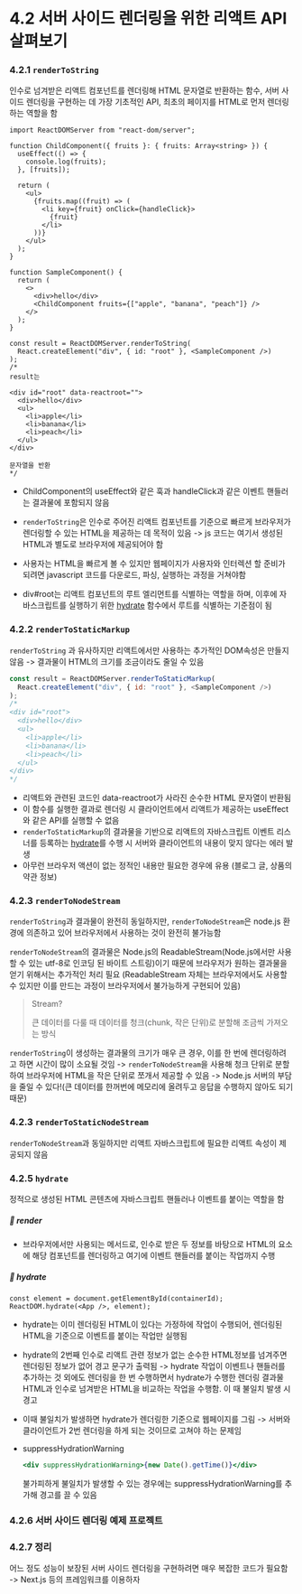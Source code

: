 # 4.2 서버 사이드 렌더링을 위한 리액트 API 살펴보기

### 4.2.1 `renderToString`

인수로 넘겨받은 리액트 컴포넌트를 렌더링해 HTML 문자열로 반환하는 함수, 서버 사이드 렌더링을 구현하는 데 가장 기초적인 API, 최초의 페이지를 HTML로 먼저 렌더링하는 역할을 함

```tsx
import ReactDOMServer from "react-dom/server";

function ChildComponent({ fruits }: { fruits: Array<string> }) {
  useEffect(() => {
    console.log(fruits);
  }, [fruits]);

  return (
    <ul>
      {fruits.map((fruit) => (
        <li key={fruit} onClick={handleClick}>
          {fruit}
        </li>
      ))}
    </ul>
  );
}

function SampleComponent() {
  return (
    <>
      <div>hello</div>
      <ChildComponent fruits={["apple", "banana", "peach"]} />
    </>
  );
}

const result = ReactDOMServer.renderToString(
  React.createElement("div", { id: "root" }, <SampleComponent />)
);
/*
result는 

<div id="root" data-reactroot="">
  <div>hello</div>
  <ul>
    <li>apple</li>
    <li>banana</li>
    <li>peach</li>
  </ul>
</div>

문자열을 반환
*/
```

- ChildComponent의 useEffect와 같은 훅과 handleClick과 같은 이벤트 핸들러는 결과물에 포함되지 않음

- `renderToString`은 인수로 주어진 리액트 컴포넌트를 기준으로 빠르게 브라우저가 렌더링할 수 있는 HTML을 제공하는 데 목적이 있음 -> js 코드는 여기서 생성된 HTML과 별도로 브라우저에 제공되어야 함

- 사용자는 HTML을 빠르게 볼 수 있지만 웹페이지가 사용자와 인터렉션 할 준비가 되려면 javascript 코드를 다운로드, 파싱, 실행하는 과정을 거쳐야함

- div#root는 리액트 컴포넌트의 루트 엘리먼트를 식별하는 역할을 하며, 이후에 자바스크립트를 실행하기 위한 [hydrate](#425-hydrate) 함수에서 루트를 식별하는 기준점이 됨

### 4.2.2 `renderToStaticMarkup`

`renderToString` 과 유사하지만 리액트에서만 사용하는 추가적인 DOM속성은 만들지 않음 -> 결과물이 HTML의 크기를 조금이라도 줄일 수 있음

```javascript
const result = ReactDOMServer.renderToStaticMarkup(
  React.createElement("div", { id: "root" }, <SampleComponent />)
);
/*
<div id="root">
  <div>hello</div>
  <ul>
    <li>apple</li>
    <li>banana</li>
    <li>peach</li>
  </ul>
</div>
*/
```

- 리액트와 관련된 코드인 data-reactroot가 사라진 순수한 HTML 문자열이 반환됨
- 이 함수를 실행한 결과로 렌더링 시 클라이언트에서 리액트가 제공하는 useEffect와 같은 API를 실행할 수 없음
- `renderToStaticMarkup`의 결과물을 기반으로 리액트의 자바스크립트 이벤트 리스너를 등록하는 [hydrate](#425-hydrate)를 수행 시 서버와 클라이언트의 내용이 맞지 않다는 에러 발생
- 아무런 브라우저 액션이 없는 정적인 내용만 필요한 경우에 유용 (블로그 글, 상품의 약관 정보)

### 4.2.3 `renderToNodeStream`

`renderToString`과 결과물이 완전히 동일하지만, `renderToNodeStream`은 node.js 환경에 의존하고 있어 브라우저에서 사용하는 것이 완전히 불가능함

`renderToNodeStream`의 결과물은 Node.js의 ReadableStream(Node.js에서만 사용할 수 있는 utf-8로 인코딩 된 바이트 스트링)이기 때문에 브라우저가 원하는 결과물을 얻기 위해서는 추가적인 처리 필요
(ReadableStream 자체는 브라우저에서도 사용할 수 있지만 이를 만드는 과정이 브라우저에서 불가능하게 구현되어 있음)

> Stream?
>
> 큰 데이터를 다룰 때 데이터를 청크(chunk, 작은 단위)로 분할해 조금씩 가져오는 방식

`renderToString`이 생성하는 결과물의 크기가 매우 큰 경우, 이를 한 번에 렌더링하려고 하면 시간이 많이 소요될 것임 -> `renderToNodeStream`을 사용해 청크 단위로 분할하여 브라우저에 HTML을 작은 단위로 쪼개서 제공할 수 있음 -> Node.js 서버의 부담을 줄일 수 있다!(큰 데이터를 한꺼번에 메모리에 올려두고 응답을 수행하지 않아도 되기 때문)

### 4.2.3 `renderToStaticNodeStream`

`renderToNodeStream`과 동일하지만 리액트 자바스크립트에 필요한 리액트 속성이 제공되지 않음

### 4.2.5 `hydrate`

정적으로 생성된 HTML 콘텐츠에 자바스크립트 핸들러나 이벤트를 붙이는 역할을 함

##### 🔷 render

- 브라우저에서만 사용되는 메서드로, 인수로 받은 두 정보를 바탕으로 HTML의 요소에 해당 컴포넌트를 렌더링하고 여기에 이벤트 핸들러를 붙이는 작업까지 수행

##### 🔷 hydrate

```tsx
const element = document.getElementById(containerId);
ReactDOM.hydrate(<App />, element);
```

- hydrate는 이미 렌더링된 HTML이 있다는 가정하에 작업이 수행되어, 렌더링된 HTML을 기준으로 이벤트를 붙이는 작업만 실행됨

- hydrate의 2번째 인수로 리액트 관련 정보가 없는 순수한 HTML정보를 넘겨주면 렌더링된 정보가 없어 경고 문구가 출력됨
  -> hydrate 작업이 이벤트나 핸들러를 추가하는 것 외에도 렌더링을 한 번 수행하면서 hydrate가 수행한 렌더링 결과물 HTML과 인수로 넘겨받은 HTML을 비교하는 작업을 수행함. 이 때 불일치 발생 시 경고
- 이때 불일치가 발생하면 hydrate가 렌더링한 기준으로 웹페이지를 그림 -> 서버와 클라이언트가 2번 렌더링을 하게 되는 것이므로 고쳐야 하는 문제임

- suppressHydrationWarning

  ```jsx
  <div suppressHydrationWarning>{new Date().getTime()}</div>
  ```

  불가피하게 불일치가 발생할 수 있는 경우에는 suppressHydrationWarning를 추가해 경고를 끌 수 있음

### 4.2.6 서버 사이드 렌더링 예제 프로젝트

### 4.2.7 정리

어느 정도 성능이 보장된 서버 사이드 렌더링을 구현하려면 매우 복잡한 코드가 필요함
-> Next.js 등의 프레임워크를 이용하자

